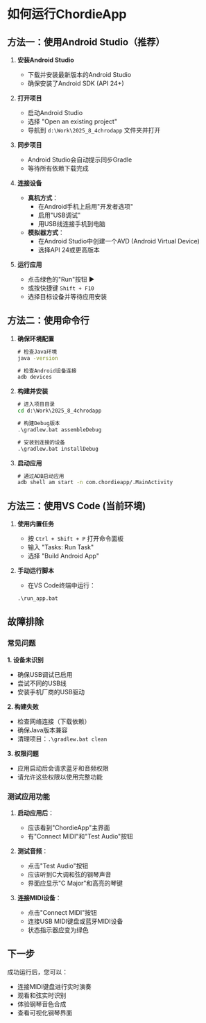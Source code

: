 # 如何运行ChordieApp

## 方法一：使用Android Studio（推荐）

1. **安装Android Studio**
   - 下载并安装最新版本的Android Studio
   - 确保安装了Android SDK (API 24+)

2. **打开项目**
   - 启动Android Studio
   - 选择 "Open an existing project"
   - 导航到 `d:\Work\2025_8_4chrodapp` 文件夹并打开

3. **同步项目**
   - Android Studio会自动提示同步Gradle
   - 等待所有依赖下载完成

4. **连接设备**
   - **真机方式**：
     - 在Android手机上启用"开发者选项"
     - 启用"USB调试"
     - 用USB线连接手机到电脑
   - **模拟器方式**：
     - 在Android Studio中创建一个AVD (Android Virtual Device)
     - 选择API 24或更高版本

5. **运行应用**
   - 点击绿色的"Run"按钮 ▶️
   - 或按快捷键 `Shift + F10`
   - 选择目标设备并等待应用安装

## 方法二：使用命令行

1. **确保环境配置**
   ```cmd
   # 检查Java环境
   java -version
   
   # 检查Android设备连接
   adb devices
   ```

2. **构建并安装**
   ```cmd
   # 进入项目目录
   cd d:\Work\2025_8_4chrodapp
   
   # 构建Debug版本
   .\gradlew.bat assembleDebug
   
   # 安装到连接的设备
   .\gradlew.bat installDebug
   ```

3. **启动应用**
   ```cmd
   # 通过ADB启动应用
   adb shell am start -n com.chordieapp/.MainActivity
   ```

## 方法三：使用VS Code (当前环境)

1. **使用内置任务**
   - 按 `Ctrl + Shift + P` 打开命令面板
   - 输入 "Tasks: Run Task"
   - 选择 "Build Android App"

2. **手动运行脚本**
   - 在VS Code终端中运行：
   ```cmd
   .\run_app.bat
   ```

## 故障排除

### 常见问题

**1. 设备未识别**
- 确保USB调试已启用
- 尝试不同的USB线
- 安装手机厂商的USB驱动

**2. 构建失败**
- 检查网络连接（下载依赖）
- 确保Java版本兼容
- 清理项目：`.\gradlew.bat clean`

**3. 权限问题**
- 应用启动后会请求蓝牙和音频权限
- 请允许这些权限以使用完整功能

### 测试应用功能

1. **启动应用后**：
   - 应该看到"ChordieApp"主界面
   - 有"Connect MIDI"和"Test Audio"按钮

2. **测试音频**：
   - 点击"Test Audio"按钮
   - 应该听到C大调和弦的钢琴声音
   - 界面应显示"C Major"和高亮的琴键

3. **连接MIDI设备**：
   - 点击"Connect MIDI"按钮
   - 连接USB MIDI键盘或蓝牙MIDI设备
   - 状态指示器应变为绿色

## 下一步

成功运行后，您可以：
- 连接MIDI键盘进行实时演奏
- 观看和弦实时识别
- 体验钢琴音色合成
- 查看可视化钢琴界面
